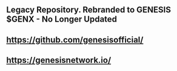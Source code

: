## Legacy Repository. Rebranded to GENESIS $GENX - No Longer Updated

## https://github.com/genesisofficial/ 
## https://genesisnetwork.io/
